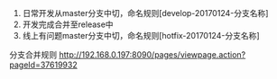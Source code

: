 1. 日常开发从master分支中切，命名规则[develop-20170124-分支名称]
2. 开发完成合并至release中
3. 线上有问题master分支中切，命名规则[hotfix-20170124-分支名称]

分支合并规则
http://192.168.0.197:8090/pages/viewpage.action?pageId=37619932